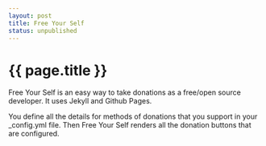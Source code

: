 ```yaml
---
layout: post
title: Free Your Self
status: unpublished
---
```


# {{ page.title }}

Free Your Self is an easy way to take donations as a free/open source
developer. It uses Jekyll and Github Pages.

You define all the details for methods of donations that you support in your
_config.yml file. Then Free Your Self renders all the donation buttons that are
configured.

